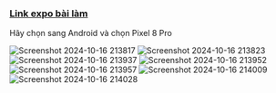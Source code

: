 ### [Link expo bài làm][1]

Hãy chọn sang Android và chọn Pixel 8 Pro

[1]: <https://snack.expo.dev/@quocbao44/936c3d>

![Screenshot 2024-10-16 213817](https://github.com/user-attachments/assets/4c808ebb-4e56-4f86-acb2-d4414d16a83a)
![Screenshot 2024-10-16 213823](https://github.com/user-attachments/assets/b0b1785e-f5d5-4e04-950c-445344be2c83)
![Screenshot 2024-10-16 213937](https://github.com/user-attachments/assets/065bfc62-ba02-43b8-b1d8-16d98a31000d)
![Screenshot 2024-10-16 213952](https://github.com/user-attachments/assets/f6ed30a9-ace7-4411-a1f4-80c6c3f9b40f)
![Screenshot 2024-10-16 213957](https://github.com/user-attachments/assets/1d73a638-de34-49ec-9f4a-a84f0e29584a)
![Screenshot 2024-10-16 214009](https://github.com/user-attachments/assets/274a3408-ff1e-4754-b3c7-9376f29ff66e)
![Screenshot 2024-10-16 214028](https://github.com/user-attachments/assets/7f52e73a-345b-40d3-8428-acc311580758)
